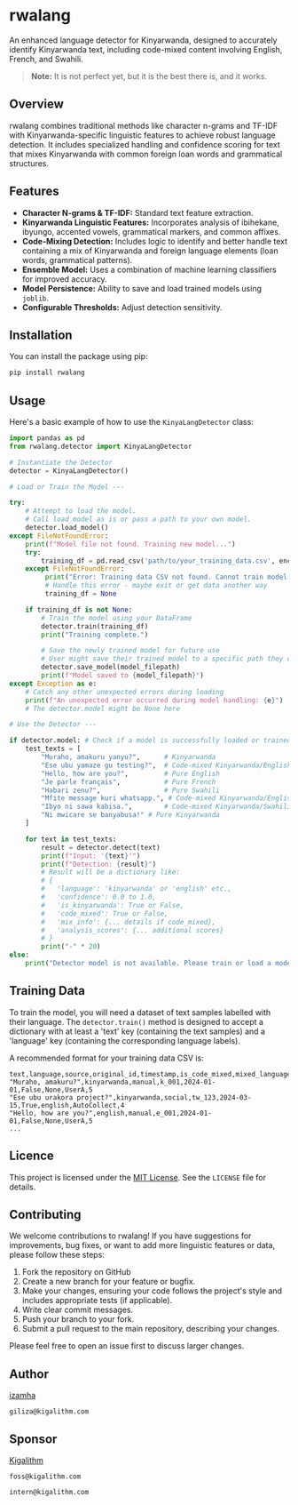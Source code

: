 # rwalang

An enhanced language detector for Kinyarwanda, designed to accurately identify Kinyarwanda text, including code-mixed content involving English, French, and Swahili.

> **Note:** It is not perfect yet, but it is the best there is, and it works.

## Overview

rwalang combines traditional methods like character n-grams and TF-IDF with Kinyarwanda-specific linguistic features to achieve robust language detection. It includes specialized handling and confidence scoring for text that mixes Kinyarwanda with common foreign loan words and grammatical structures.

## Features

* **Character N-grams & TF-IDF:** Standard text feature extraction.
* **Kinyarwanda Linguistic Features:** Incorporates analysis of ibihekane, ibyungo, accented vowels, grammatical markers, and common affixes.
* **Code-Mixing Detection:** Includes logic to identify and better handle text containing a mix of Kinyarwanda and foreign language elements (loan words, grammatical patterns).
* **Ensemble Model:** Uses a combination of machine learning classifiers for improved accuracy.
* **Model Persistence:** Ability to save and load trained models using `joblib`.
* **Configurable Thresholds:** Adjust detection sensitivity.

## Installation

You can install the package using pip:

```bash
pip install rwalang
```

## Usage

Here's a basic example of how to use the `KinyaLangDetector` class:

```python
import pandas as pd
from rwalang.detector import KinyaLangDetector

# Instantiate the Detector
detector = KinyaLangDetector()

# Load or Train the Model ---

try:
    # Attempt to load the model.
    # Call load_model as is or pass a path to your own model.
    detector.load_model()
except FileNotFoundError:
    print(f"Model file not found. Training new model...")
    try:
        training_df = pd.read_csv('path/to/your_training_data.csv', encoding='utf-8')
    except FileNotFoundError:
         print("Error: Training data CSV not found. Cannot train model.")
         # Handle this error - maybe exit or get data another way
         training_df = None

    if training_df is not None:
        # Train the model using your DataFrame
        detector.train(training_df)
        print("Training complete.")

        # Save the newly trained model for future use
        # User might save their trained model to a specific path they control
        detector.save_model(model_filepath)
        print(f"Model saved to {model_filepath}")
except Exception as e:
    # Catch any other unexpected errors during loading
    print(f"An unexpected error occurred during model handling: {e}")
    # The detector.model might be None here

# Use the Detector ---

if detector.model: # Check if a model is successfully loaded or trained
    test_texts = [
        "Muraho, amakuru yanyu?",      # Kinyarwanda
        "Ese ubu yamaze gu testing?",  # Code-mixed Kinyarwanda/English
        "Hello, how are you?",         # Pure English
        "Je parle français",           # Pure French
        "Habari zenu?",                # Pure Swahili
        "Mfite message kuri whatsapp.", # Code-mixed Kinyarwanda/English
        "Ibyo ni sawa kabisa.",        # Code-mixed Kinyarwanda/Swahili
        "Ni mwicare se banyabusa!" # Pure Kinyarwanda
    ]

    for text in test_texts:
        result = detector.detect(text)
        print(f"Input: '{text}'")
        print(f"Detection: {result}")
        # Result will be a dictionary like:
        # {
        #   'language': 'kinyarwanda' or 'english' etc.,
        #   'confidence': 0.0 to 1.0,
        #   'is_kinyarwanda': True or False,
        #   'code_mixed': True or False,
        #   'mix_info': {... details if code_mixed},
        #   'analysis_scores': {... additional scores}
        # }
        print("-" * 20)
else:
    print("Detector model is not available. Please train or load a model first.")
```

## Training Data

To train the model, you will need a dataset of text samples labelled with their language. The ```detector.train()``` method is designed to accept a dictionary with at least a 'text' key (containing the text samples) and a 'language' key (containing the corresponding language labels).

A recommended format for your training data CSV is:
```
text,language,source,original_id,timestamp,is_code_mixed,mixed_languages,annotator,quality_score
"Muraho, amakuru?",kinyarwanda,manual,k_001,2024-01-01,False,None,UserA,5
"Ese ubu urakora project?",kinyarwanda,social,tw_123,2024-03-15,True,english,AutoCollect,4
"Hello, how are you?",english,manual,e_001,2024-01-01,False,None,UserA,5
...
```

## Licence

This project is licensed under the [MIT License](https://opensource.org/license/mit). See the ```LICENSE``` file for details.


## Contributing

We welcome contributions to rwalang! If you have suggestions for improvements, bug fixes, or want to add more linguistic features or data, please follow these steps:

1. Fork the repository on GitHub
2. Create a new branch for your feature or bugfix.
3. Make your changes, ensuring your code follows the project's style and includes appropriate tests (if applicable).
4. Write clear commit messages.
5. Push your branch to your fork.
6. Submit a pull request to the main repository, describing your changes.

Please feel free to open an issue first to discuss larger changes.


## Author

[izamha](https://github.com/izamha)

```giliza@kigalithm.com```


## Sponsor

[Kigalithm](https://kigalithm.com)

```foss@kigalithm.com```

```intern@kigalithm.com```
